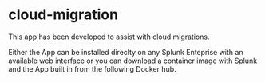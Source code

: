 # cloud-migration

This app has been developed to assist with cloud migrations.

Either the App can be installed direclty on any Splunk Enteprise with an available web interface or you can download a container image with Splunk and the App built in from the following Docker hub.
